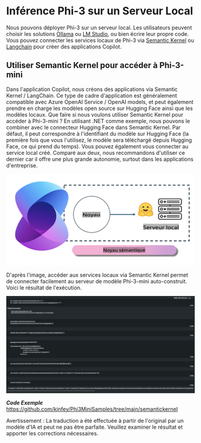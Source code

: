 # **Inférence Phi-3 sur un Serveur Local**

Nous pouvons déployer Phi-3 sur un serveur local. Les utilisateurs peuvent choisir les solutions [Ollama](https://ollama.com) ou [LM Studio](https://llamaedge.com), ou bien écrire leur propre code. Vous pouvez connecter les services locaux de Phi-3 via [Semantic Kernel](https://github.com/microsoft/semantic-kernel?WT.mc_id=aiml-138114-kinfeylo) ou [Langchain](https://www.langchain.com/) pour créer des applications Copilot.

## **Utiliser Semantic Kernel pour accéder à Phi-3-mini**

Dans l'application Copilot, nous créons des applications via Semantic Kernel / LangChain. Ce type de cadre d'application est généralement compatible avec Azure OpenAI Service / OpenAI models, et peut également prendre en charge les modèles open source sur Hugging Face ainsi que les modèles locaux. Que faire si nous voulons utiliser Semantic Kernel pour accéder à Phi-3-mini ? En utilisant .NET comme exemple, nous pouvons le combiner avec le connecteur Hugging Face dans Semantic Kernel. Par défaut, il peut correspondre à l'identifiant du modèle sur Hugging Face (la première fois que vous l'utilisez, le modèle sera téléchargé depuis Hugging Face, ce qui prend du temps). Vous pouvez également vous connecter au service local créé. Comparé aux deux, nous recommandons d'utiliser ce dernier car il offre une plus grande autonomie, surtout dans les applications d'entreprise.

![sk](../../../../translated_images/sk.fc8f38bb6ac491315099aa29a2704de109fc0b052448c9bc3d7c02586c196ca4.fr.png)

D'après l'image, accéder aux services locaux via Semantic Kernel permet de connecter facilement au serveur de modèle Phi-3-mini auto-construit. Voici le résultat de l'exécution.

![skrun](../../../../translated_images/skrun.f579fcb28592ba4644af8b578e66fb01923bf032b670cef44874c6550e85876d.fr.png)

***Code Exemple*** https://github.com/kinfey/Phi3MiniSamples/tree/main/semantickernel

Avertissement : La traduction a été effectuée à partir de l'original par un modèle d'IA et peut ne pas être parfaite. 
Veuillez examiner le résultat et apporter les corrections nécessaires.